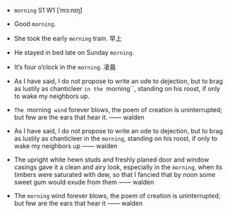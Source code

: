 - `morning` S1 W1 [ˈmɔːnɪŋ]
- Good `morning`.
- She took the early `morning` train. 早上
- He stayed in bed late on Sunday `morning`.
- It’s four o’clock in the `morning`. 凌晨
- As I have said, I do not propose to write an ode to dejection, but to brag as lustily as chanticleer `in the `morning``, standing on his roost, if only to wake my neighbors up.
- `The `morning` wind` forever blows, the poem of creation is uninterrupted; but few are the ears that hear it. —— walden

-  As I have said, I do not propose to write an ode to dejection, but to brag as lustily as chanticleer in the `morning`, standing on his roost, if only to wake my neighbors up —— walden

-  The upright white hewn studs and freshly planed door and window casings gave it a clean and airy look, especially in the `morning`, when its timbers were saturated with dew, so that I fancied that by noon some sweet gum would exude from them —— walden

-  The `morning` wind forever blows, the poem of creation is uninterrupted; but few are the ears that hear it —— walden